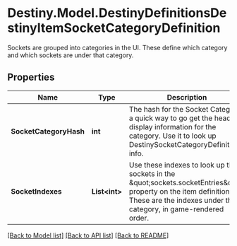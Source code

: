 # Destiny.Model.DestinyDefinitionsDestinyItemSocketCategoryDefinition
Sockets are grouped into categories in the UI. These define which category and which sockets are under that category.

## Properties

Name | Type | Description | Notes
------------ | ------------- | ------------- | -------------
**SocketCategoryHash** | **int** | The hash for the Socket Category: a quick way to go get the header display information for the category. Use it to look up DestinySocketCategoryDefinition info. | [optional] 
**SocketIndexes** | **List&lt;int&gt;** | Use these indexes to look up the sockets in the \&quot;sockets.socketEntries\&quot; property on the item definition. These are the indexes under the category, in game-rendered order. | [optional] 

[[Back to Model list]](../README.md#documentation-for-models) [[Back to API list]](../README.md#documentation-for-api-endpoints) [[Back to README]](../README.md)

